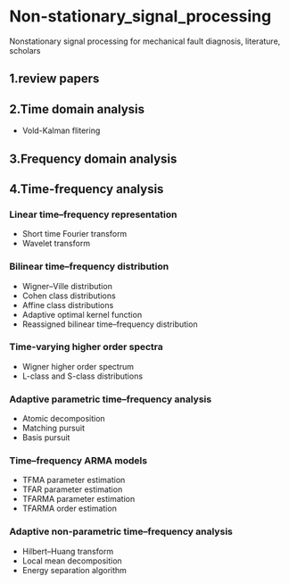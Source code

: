 # Non-stationary_signal_processing
Nonstationary signal processing for mechanical fault diagnosis, literature, scholars

## 1.review papers

## 2.Time domain analysis
- Vold-Kalman flitering
## 3.Frequency domain analysis

## 4.Time-frequency analysis 
### Linear time–frequency representation
- Short time Fourier transform
- Wavelet transform
### Bilinear time–frequency distribution
- Wigner–Ville distribution
- Cohen class distributions
- Affine class distributions
- Adaptive optimal kernel function
- Reassigned bilinear time–frequency distribution
### Time-varying higher order spectra
- Wigner higher order spectrum
- L-class and S-class distributions
### Adaptive parametric time–frequency analysis
- Atomic decomposition
- Matching pursuit
- Basis pursuit
### Time–frequency ARMA models
- TFMA parameter estimation
- TFAR parameter estimation
- TFARMA parameter estimation
- TFARMA order estimation
### Adaptive non-parametric time–frequency analysis
- Hilbert–Huang transform
- Local mean decomposition
- Energy separation algorithm
